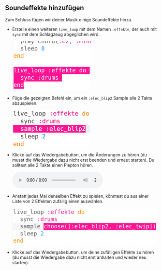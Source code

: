 ## Soundeffekte hinzufügen

Zum Schluss fügen wir deiner Musik einige Soundeffekte hinzu.

+ Erstelle einen weiteren `live_loop` mit dem Namen `:effekte`, der auch mit `sync` mit dem Schlagzeug abgeglichen wird.
    
    ![Screenshot](images/dj-effects-loop.png)

+ Füge die gezeigten Befehl ein, um ein `:elec_blip2` Sample alle 2 Takte abzuspielen.
    
    ![Screenshot](images/dj-effects-sample.png)

+ Klicke auf das Wiedergabebutton, um die Änderungen zu hören (du musst die Wiedergabe dazu nicht erst beenden und erneut starten). Du solltest alle 2 Takte einen Piepton hören.
    
    <div id="audio-preview" class="pdf-hidden">
      <audio controls preload> <source src="resources/noises.mp3" type="audio/mpeg"> Ihr Browser unterstützt das <code>Audio-</code> Element nicht. </audio>
    </div>
+ Anstatt jedes Mal denselben Effekt zu spielen, könntest du aus einer Liste von 2 Effekten zufällig einen auswählen.
    
    ![Screenshot](images/dj-effects-sample-choose.png)

+ Klicke auf das Wiedergabebutton, um deine zufälligen Effekte zu hören (du musst die Wiedergabe dazu nicht erst anhalten und wieder neu starten).
